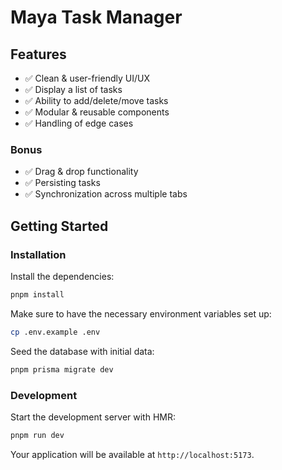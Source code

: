 # Maya Task Manager

## Features

- ✅ Clean & user-friendly UI/UX
- ✅ Display a list of tasks
- ✅ Ability to add/delete/move tasks
- ✅ Modular & reusable components
- ✅ Handling of edge cases

### Bonus

- ✅ Drag & drop functionality
- ✅ Persisting tasks
- ✅ Synchronization across multiple tabs

## Getting Started

### Installation

Install the dependencies:

```bash
pnpm install
```

Make sure to have the necessary environment variables set up:

```bash
cp .env.example .env
```

Seed the database with initial data:

```bash
pnpm prisma migrate dev
```

### Development

Start the development server with HMR:

```bash
pnpm run dev
```

Your application will be available at `http://localhost:5173`.

